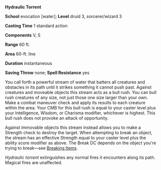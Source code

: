  **Hydraulic Torrent**

**School** evocation [water]; **Level** druid 3, sorcerer/wizard 3

**Casting Time** 1 standard action

**Components** V, S

**Range** 60 ft.

**Area** 60-ft. line

**Duration** instantaneous

**Saving Throw** none; **Spell Resistance** yes

You call forth a powerful stream of water that batters all creatures and obstacles in its path until it strikes something it cannot push past. Against creatures and moveable objects this stream acts as a bull rush. You can bull rush creatures of any size, not just those one size larger than your own. Make a combat maneuver check and apply its results to each creature within the area. Your CMB for this bull rush is equal to your caster level plus your Intelligence, Wisdom, or Charisma modifier, whichever is highest. This bull rush does not provoke an attack of opportunity.

Against immovable objects this stream instead allows you to make a Strength check to destroy the target. When attempting to break an object, the stream has an effective Strength equal to your caster level plus the ability score modifier as above. The Break DC depends on the object you're trying to break—see [Breaking Items](http://paizo.com/prd/additionalRules.md#_breaking-items).

_Hydraulic torrent_ extinguishes any normal fires it encounters along its path. Magical fires are unaffected.

